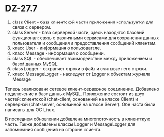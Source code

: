 # DZ-27.7

1. class Client - база клиентской части приложения используется для связи с сервером.
2. class Server - база серверной части, здесь находится базовый функционал: связь с различными сервисами для сохранения данных пользователя и сообщения и предоставления сообщений клиентам.
3. класс User - информация о пользователе.
4. класс Message - информация о сообщении.
5. class SQL - обеспечивает взаимодействие между приложением и базой данных MySQL.
6. class Logger - сохраняет строки в файл и считывает его строки.
7. класс MessageLogger - наследует от Logger к объектам журнала Message

Теперь реализовано сетевое клиент-серверное соединение. Добавлено подключение к базе данных MySQL. Приложение состоит из двух частей: клиентской (chat-client, основанной на классе Client) и серверной (chat-server, основанной на классе Server). Обе части были написаны для ОС Linux.

В последнем обновлении добавлена многопоточность в клиентскую часть. Также добавлены классы Logger и MessageLogger для запоминания сообщений на стороне клиента.

